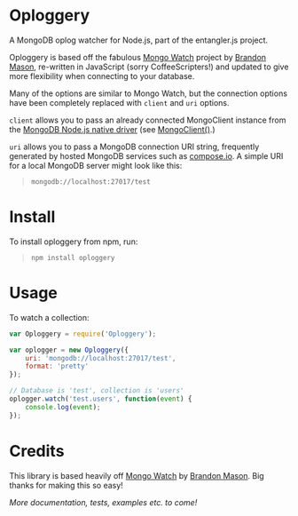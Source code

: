 Oploggery
=========

A MongoDB oplog watcher for Node.js, part of the entangler.js project.

Oploggery is based off the fabulous [Mongo Watch](https://github.com/TorchlightSoftware/mongo-watch) project by [Brandon Mason](https://github.com/bitmage), re-written in JavaScript (sorry CoffeeScripters!) and updated to give more flexibility when connecting to your database.

Many of the options are similar to Mongo Watch, but the connection options have been completely replaced with `client` and `uri` options.  

`client` allows you to pass an already connected MongoClient instance from the [MongoDB Node.js native driver](https://github.com/mongodb/node-mongodb-native) (see [MongoClient()](http://mongodb.github.io/node-mongodb-native/api-generated/mongoclient.html).)

`uri` allows you to pass a MongoDB connection URI string, frequently generated by hosted MongoDB services such as [compose.io](http://compose.io/).  A simple URI for a local MongoDB server might look like this:

> `mongodb://localhost:27017/test`

# Install

To install oploggery from npm, run: 

> `npm install oploggery`

# Usage

To watch a collection:

```JavaScript
var Oploggery = require('Oploggery');

var oplogger = new Oploggery({
	uri: 'mongodb://localhost:27017/test',
	format: 'pretty'
});

// Database is 'test', collection is 'users'
oplogger.watch('test.users', function(event) {
	console.log(event);
});
```

# Credits

This library is based heavily off [Mongo Watch](https://github.com/TorchlightSoftware/mongo-watch) by [Brandon Mason](https://github.com/bitmage).  Big thanks for making this so easy!

*More documentation, tests, examples etc. to come!*